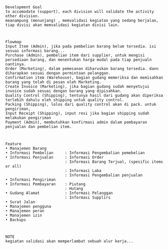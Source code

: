 # 
    Development Goal
    to accomodate (support), each division will validate the activity other division.
    meanampung (menunjang) , memvalidasi kegiatan yang sedang berjalan, tiap divisi akan memvalidasi kegiatan divisi lain.
# 
    Flowmap
    Input Item (Admin), jika pada pembelian barang belum tersedia. isi sesuai informasi barang...
    Purchase (Admin), pembelian item dari supplier, untuk mengisi persediaan barang, dan menentukan harga modal pada tiap penjualn nantinya.
    Order (Marketing), dalam pemesanan diharuskan barang tersedia. dann diharapkan sesuai dengan permintaan pelanggan.
    Confirmation item (Warehouse), bagian gudang memeriksa dan memisahkan barang yang telah di pesan oleh Marketing.
    Create Invoice (Marketing), jika bagian gudang sudah menyetujui invoice sudah sesuai dengan barang yang dipisahkan.    
    Quality Control (Shipping), tentunya hasil dari gudang akan diperiksa terlebih dahulu oleh shipping untuk quality control.
    Packing (Shipping), lolos dari quality control akan di pack. untuk pengiriman,    
    Input Receipt (Shipping), input resi jika bagian shipping sudah melakukan pengiriman
    Payment (Admin), membutuhkan konfirmasi admin dalam pembayaran penjualan dan pembelian item.
# 
    Feature
    • Manajemen Barang
    • Informasi Pembelian     : Informasi Pengembalian pemebelian
    • Informasi Penjualan     : Informasi Order
                              : Informasi Barang Terjual, (spesific items or all)
                              : Informasi Laba
                              : Informasi Pengembalian penjualan
    • Informasi Pengiriman
    • Informasi Pembayaran    : Piutang
                              : Hutang
    • Gudang Alamat           : Informasi Pelanggan
                              : Informasi Supplirs
    • Surat Jalan
    • Manajemen pengguna
    • Manajemen peran
    • Manajemen izin
    • Backups
# 
    NOTE
    kegiatan validasi akan memperlambat sebuah alur kerja...